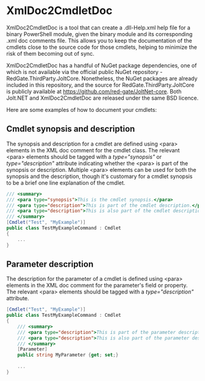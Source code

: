 # XmlDoc2CmdletDoc

XmlDoc2CmdletDoc is a tool that can create a .dll-Help.xml help file for a binary PowerShell module, given the binary module and its corresponding .xml doc comments file. This allows you to keep the documentation of the cmdlets close to the source code for those cmdlets, helping to minimize the risk of them becoming out of sync.

XmlDoc2CmdletDoc has a handful of NuGet package dependencies, one of which is not available via the official public NuGet repository - RedGate.ThirdParty.JoltCore. Nonetheless, the NuGet packages are already included in this repository, and the source for RedGate.ThirdParty.JoltCore is publicly available at https://github.com/red-gate/JoltNet-core. Both Jolt.NET and XmlDoc2CmdletDoc are released under the same BSD licence.

Here are some examples of how to document your cmdlets:

## Cmdlet synopsis and description

The synopsis and description for a cmdlet are defined using \<para\> elements in the XML doc comment for the cmdlet class. The relevant \<para\> elements should be tagged with a *type="synopsis"* or *type="description"* attribute indicating whether the \<para\> is part of the synopsis or description. Multiple \<para\> elements can be used for both the synopsis and the description, though it's customary for a cmdlet synopsis to be a brief one line explanation of the cmdlet.

```c#
/// <summary>
/// <para type="synopsis">This is the cmdlet synopsis.</para>
/// <para type="description">This is part of the cmdlet description.</para>
/// <para type="description">This is also part of the cmdlet description.</para>
/// </summary>
[Cmdlet("Test", "MyExample")]
public class TestMyExampleCommand : Cmdlet
{
    ...
}
```

## Parameter description

The description for the parameter of a cmdlet is defined using \<para\> elements in the XML doc comment for the parameter's field or property. The relevant \<para\> elements should be tagged with a *type="description"* attribute.

```c#
[Cmdlet("Test", "MyExample")]
public class TestMyExampleCommand : Cmdlet
{
    /// <summary>
    /// <para type="description">This is part of the parameter description.</para>
    /// <para type="description">This is also part of the parameter description.</para>
    /// </summary>
    [Parameter]
    public string MyParameter {get; set;}
    
    ...
}
```

